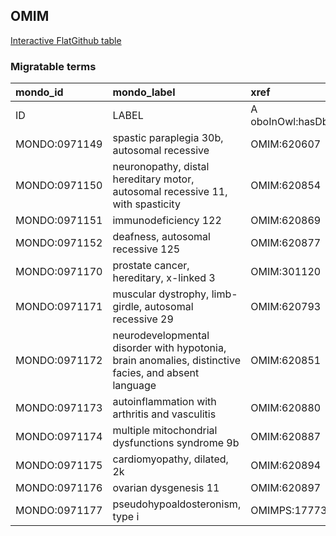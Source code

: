 ## OMIM
[Interactive FlatGithub table](https://flatgithub.com/monarch-initiative/mondo-ingest?filename=src/ontology/slurp/omim.tsv)

### Migratable terms
| mondo_id      | mondo_label                                                                                          | xref                 | xref_source                | original_label                                                                                       | definition    | parents       |
|:--------------|:-----------------------------------------------------------------------------------------------------|:---------------------|:---------------------------|:-----------------------------------------------------------------------------------------------------|:--------------|:--------------|
| ID            | LABEL                                                                                                | A oboInOwl:hasDbXref | >A oboInOwl:source SPLIT=| |                                                                                                      | A IAO:0000115 | SC %          |
| MONDO:0971149 | spastic paraplegia 30b, autosomal recessive                                                          | OMIM:620607          | MONDO:equivalentTo         | spastic paraplegia 30b, autosomal recessive                                                          |               | MONDO:0019064 |
| MONDO:0971150 | neuronopathy, distal hereditary motor, autosomal recessive 11, with spasticity                       | OMIM:620854          | MONDO:equivalentTo         | neuronopathy, distal hereditary motor, autosomal recessive 11, with spasticity                       |               | MONDO:0015363 |
| MONDO:0971151 | immunodeficiency 122                                                                                 | OMIM:620869          | MONDO:equivalentTo         | immunodeficiency 122                                                                                 |               | MONDO:0021094 |
| MONDO:0971152 | deafness, autosomal recessive 125                                                                    | OMIM:620877          | MONDO:equivalentTo         | deafness, autosomal recessive 125                                                                    |               | MONDO:0019588 |
| MONDO:0971170 | prostate cancer, hereditary, x-linked 3                                                              | OMIM:301120          | MONDO:equivalentTo         | prostate cancer, hereditary, X-linked 3                                                              |               |               |
| MONDO:0971171 | muscular dystrophy, limb-girdle, autosomal recessive 29                                              | OMIM:620793          | MONDO:equivalentTo         | muscular dystrophy, limb-girdle, autosomal recessive 29                                              |               |               |
| MONDO:0971172 | neurodevelopmental disorder with hypotonia, brain anomalies, distinctive facies, and absent language | OMIM:620851          | MONDO:equivalentTo         | neurodevelopmental disorder with hypotonia, brain anomalies, distinctive facies, and absent language |               |               |
| MONDO:0971173 | autoinflammation with arthritis and vasculitis                                                       | OMIM:620880          | MONDO:equivalentTo         | autoinflammation with arthritis and vasculitis                                                       |               |               |
| MONDO:0971174 | multiple mitochondrial dysfunctions syndrome 9b                                                      | OMIM:620887          | MONDO:equivalentTo         | multiple mitochondrial dysfunctions syndrome 9b                                                      |               |               |
| MONDO:0971175 | cardiomyopathy, dilated, 2k                                                                          | OMIM:620894          | MONDO:equivalentTo         | cardiomyopathy, dilated, 2k                                                                          |               |               |
| MONDO:0971176 | ovarian dysgenesis 11                                                                                | OMIM:620897          | MONDO:equivalentTo         | ovarian dysgenesis 11                                                                                |               |               |
| MONDO:0971177 | pseudohypoaldosteronism, type i                                                                      | OMIMPS:177735        | MONDO:equivalentTo         | Pseudohypoaldosteronism, type I                                                                      |               |               |